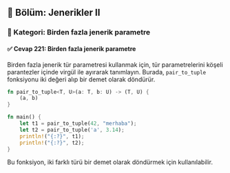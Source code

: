 ## 📘 Bölüm: Jenerikler II  
### 🔹 Kategori: Birden fazla jenerik parametre  
#### ✅ Cevap 221: Birden fazla jenerik parametre

Birden fazla jenerik tür parametresi kullanmak için, tür parametrelerini köşeli parantezler içinde virgül ile ayırarak tanımlayın. Burada, `pair_to_tuple` fonksiyonu iki değeri alıp bir demet olarak döndürür.

```rust
fn pair_to_tuple<T, U>(a: T, b: U) -> (T, U) {
    (a, b)
}

fn main() {
    let t1 = pair_to_tuple(42, "merhaba");
    let t2 = pair_to_tuple('a', 3.14);
    println!("{:?}", t1);
    println!("{:?}", t2);
}
```
Bu fonksiyon, iki farklı türü bir demet olarak döndürmek için kullanılabilir.
